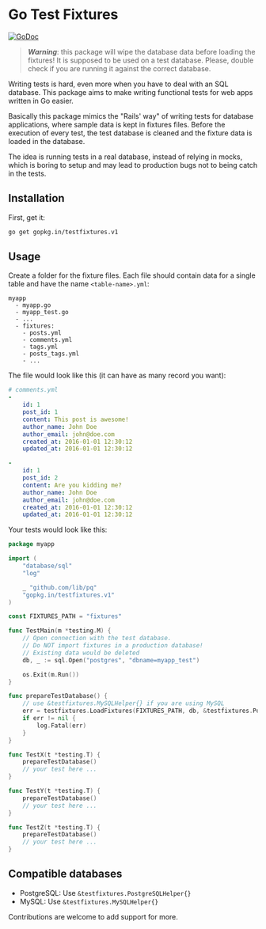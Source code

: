 # Go Test Fixtures

[![GoDoc](https://godoc.org/gopkg.in/testfixtures.v1?status.svg)](https://godoc.org/gopkg.in/testfixtures.v1)

> ***Warning***: this package will wipe the database data before loading the
fixtures! It is supposed to be used on a test database. Please, double check
if you are running it against the correct database.

Writing tests is hard, even more when you have to deal with an SQL database.
This package aims to make writing functional tests for web apps written in
Go easier.

Basically this package mimics the "Rails' way" of writing tests for database
applications, where sample data is kept in fixtures files. Before the execution
of every test, the test database is cleaned and the fixture data is loaded in
the database.

The idea is running tests in a real database, instead of relying in mocks,
which is boring to setup and may lead to production bugs not to being catch in
the tests.

## Installation

First, get it:

```bash
go get gopkg.in/testfixtures.v1
```

## Usage

Create a folder for the fixture files. Each file should contain data for a
single table and have the name `<table-name>.yml`:

```
myapp
  - myapp.go
  - myapp_test.go
  - ...
  - fixtures:
    - posts.yml
    - comments.yml
    - tags.yml
    - posts_tags.yml
    - ...
```

The file would look like this (it can have as many record you want):

```yml
# comments.yml
-
    id: 1
    post_id: 1
    content: This post is awesome!
    author_name: John Doe
    author_email: john@doe.com
    created_at: 2016-01-01 12:30:12
    updated_at: 2016-01-01 12:30:12

-
    id: 1
    post_id: 2
    content: Are you kidding me?
    author_name: John Doe
    author_email: john@doe.com
    created_at: 2016-01-01 12:30:12
    updated_at: 2016-01-01 12:30:12
```

Your tests would look like this:

```go
package myapp

import (
    "database/sql"
    "log"

    _ "github.com/lib/pq"
    "gopkg.in/testfixtures.v1"
)

const FIXTURES_PATH = "fixtures"

func TestMain(m *testing.M) {
    // Open connection with the test database.
    // Do NOT import fixtures in a production database!
    // Existing data would be deleted
    db, _ := sql.Open("postgres", "dbname=myapp_test")

    os.Exit(m.Run())
}

func prepareTestDatabase() {
    // use &testfixtures.MySQLHelper{} if you are using MySQL
    err = testfixtures.LoadFixtures(FIXTURES_PATH, db, &testfixtures.PostgreSQLHelper{})
    if err != nil {
        log.Fatal(err)
    }
}

func TestX(t *testing.T) {
    prepareTestDatabase()
    // your test here ...
}

func TestY(t *testing.T) {
    prepareTestDatabase()
    // your test here ...
}

func TestZ(t *testing.T) {
    prepareTestDatabase()
    // your test here ...
}
```

## Compatible databases

- PostgreSQL: Use `&testfixtures.PostgreSQLHelper{}`
- MySQL: Use `&testfixtures.MySQLHelper{}`

Contributions are welcome to add support for more.
